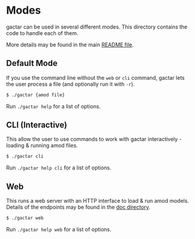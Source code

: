 # Modes

gactar can be used in several different modes. This directory contains the code to handle each of them.

More details may be found in the main [README file](../README.md).

## Default Mode

If you use the command line without the `web` or `cli` command, gactar lets the user process a file (and optionally run it with `-r`).

```sh
$ ./gactar {amod file}
```

Run `./gactar help` for a list of options.

## CLI (Interactive)

This allow the user to use commands to work with gactar interactively - loading & running amod files.

```sh
$ ./gactar cli
```

Run `./gactar help cli` for a list of options.

## Web

This runs a web server with an HTTP interface to load & run amod models. Details of the endpoints may be found in the [doc directory](../doc/Web%20API.md).

```sh
$ ./gactar web
```

Run `./gactar help web` for a list of options.
